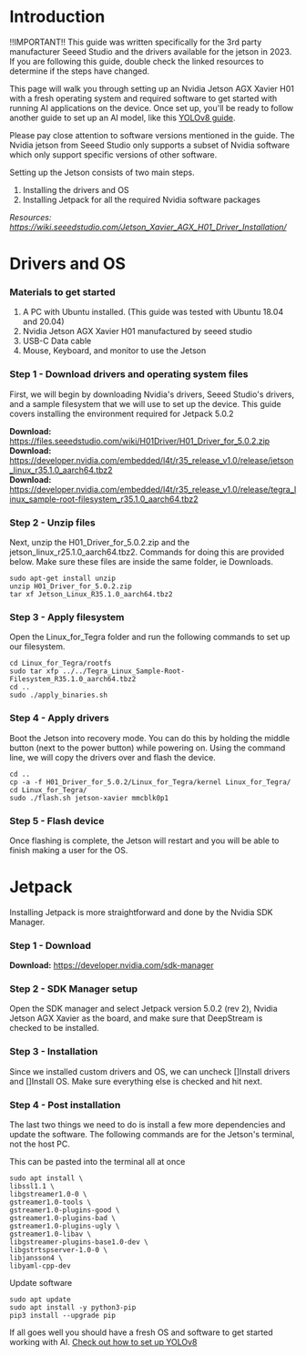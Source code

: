 # Introduction

!!IMPORTANT!! This guide was written specifically for the 3rd party manufacturer Seeed Studio and the drivers available for the jetson in 2023. If you are following this guide, double check the linked resources to determine if the steps have changed.

This page will walk you through setting up an Nvidia Jetson AGX Xavier H01 with a fresh operating system and required software to get started with running AI applications on the device. Once set up, you'll be ready to follow another guide to set up an AI model, like this [YOLOv8 guide](https://github.com/semisubzero/YOLOv8-Xavier/wiki/Setting-up-YOLOv8). 

Please pay close attention to software versions mentioned in the guide. The Nvidia jetson from Seeed Studio only supports a subset of Nvidia software which only support specific versions of other software.   

Setting up the Jetson consists of two main steps. 
1. Installing the drivers and OS
2. Installing Jetpack for all the required Nvidia software packages

_Resources: https://wiki.seeedstudio.com/Jetson_Xavier_AGX_H01_Driver_Installation/_

# Drivers and OS
### Materials to get started
1. A PC with Ubuntu installed. (This guide was tested with Ubuntu 18.04 and 20.04)
2. Nvidia Jetson AGX Xavier H01 manufactured by seeed studio
3. USB-C Data cable
4. Mouse, Keyboard, and monitor to use the Jetson

### Step 1 - Download drivers and operating system files
First, we will begin by downloading Nvidia's drivers, Seeed Studio's drivers, and a sample filesystem that we will use to set up the device. This guide covers installing the environment required for Jetpack 5.0.2

**Download:** https://files.seeedstudio.com/wiki/H01Driver/H01_Driver_for_5.0.2.zip  
**Download:** https://developer.nvidia.com/embedded/l4t/r35_release_v1.0/release/jetson_linux_r35.1.0_aarch64.tbz2  
**Download:** https://developer.nvidia.com/embedded/l4t/r35_release_v1.0/release/tegra_linux_sample-root-filesystem_r35.1.0_aarch64.tbz2

### Step 2 - Unzip files
Next, unzip the H01_Driver_for_5.0.2.zip and the jetson_linux_r25.1.0_aarch64.tbz2. Commands for doing this are provided below. Make sure these files are inside the same folder, ie Downloads.

```
sudo apt-get install unzip  
unzip H01_Driver_for_5.0.2.zip  
tar xf Jetson_Linux_R35.1.0_aarch64.tbz2
```

### Step 3 - Apply filesystem
Open the Linux_for_Tegra folder and run the following commands to set up our filesystem.

```
cd Linux_for_Tegra/rootfs  
sudo tar xfp ../../Tegra_Linux_Sample-Root-Filesystem_R35.1.0_aarch64.tbz2  
cd ..  
sudo ./apply_binaries.sh
```

### Step 4 - Apply drivers
Boot the Jetson into recovery mode. You can do this by holding the middle button (next to the power button) while powering on. Using the command line, we will copy the drivers over and flash the device.

```
cd ..  
cp -a -f H01_Driver_for_5.0.2/Linux_for_Tegra/kernel Linux_for_Tegra/  
cd Linux_for_Tegra/  
sudo ./flash.sh jetson-xavier mmcblk0p1
```

### Step 5 - Flash device
Once flashing is complete, the Jetson will restart and you will be able to finish making a user for the OS.

# Jetpack

Installing Jetpack is more straightforward and done by the Nvidia SDK Manager.  

### Step 1 - Download
**Download:** https://developer.nvidia.com/sdk-manager

### Step 2 - SDK Manager setup

Open the SDK manager and select Jetpack version 5.0.2 (rev 2), Nvidia Jetson AGX Xavier as the board, and make sure that DeepStream is checked to be installed.

### Step 3 - Installation

Since we installed custom drivers and OS, we can uncheck []Install drivers and []Install OS. Make sure everything else is checked and hit next.

### Step 4 - Post installation

The last two things we need to do is install a few more dependencies and update the software. The following commands are for the Jetson's terminal, not the host PC.

This can be pasted into the terminal all at once
```
sudo apt install \
libssl1.1 \
libgstreamer1.0-0 \
gstreamer1.0-tools \
gstreamer1.0-plugins-good \
gstreamer1.0-plugins-bad \
gstreamer1.0-plugins-ugly \
gstreamer1.0-libav \
libgstreamer-plugins-base1.0-dev \
libgstrtspserver-1.0-0 \
libjansson4 \
libyaml-cpp-dev
```

Update software
```
sudo apt update  
sudo apt install -y python3-pip  
pip3 install --upgrade pip  
```

If all goes well you should have a fresh OS and software to get started working with AI. [Check out how to set up YOLOv8](https://github.com/semisubzero/YOLOv8-Xavier/wiki/Setting-up-YOLOv8)
